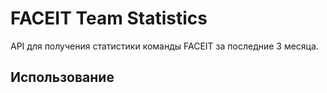 # FACEIT Team Statistics

API для получения статистики команды FACEIT за последние 3 месяца.

## Использование
